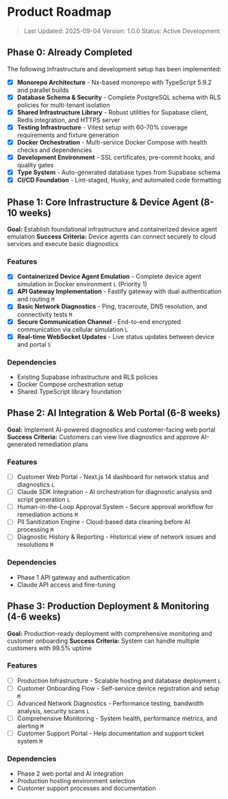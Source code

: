 # Product Roadmap

> Last Updated: 2025-09-04
> Version: 1.0.0
> Status: Active Development

## Phase 0: Already Completed

The following infrastructure and development setup has been implemented:

- [x] **Monorepo Architecture** - Nx-based monorepo with TypeScript 5.9.2 and parallel builds
- [x] **Database Schema & Security** - Complete PostgreSQL schema with RLS policies for multi-tenant isolation
- [x] **Shared Infrastructure Library** - Robust utilities for Supabase client, Redis integration, and HTTPS server
- [x] **Testing Infrastructure** - Vitest setup with 60-70% coverage requirements and fixture generation
- [x] **Docker Orchestration** - Multi-service Docker Compose with health checks and dependencies
- [x] **Development Environment** - SSL certificates, pre-commit hooks, and quality gates
- [x] **Type System** - Auto-generated database types from Supabase schema
- [x] **CI/CD Foundation** - Lint-staged, Husky, and automated code formatting

## Phase 1: Core Infrastructure & Device Agent (8-10 weeks)

**Goal:** Establish foundational infrastructure and containerized device agent emulation
**Success Criteria:** Device agents can connect securely to cloud services and execute basic diagnostics

### Features

- [x] **Containerized Device Agent Emulation** - Complete device agent simulation in Docker environment `L` (Priority 1)
- [x] **API Gateway Implementation** - Fastify gateway with dual authentication and routing `M`
- [x] **Basic Network Diagnostics** - Ping, traceroute, DNS resolution, and connectivity tests `M`
- [x] **Secure Communication Channel** - End-to-end encrypted communication via cellular simulation `L`
- [x] **Real-time WebSocket Updates** - Live status updates between device and portal `S`

### Dependencies

- Existing Supabase infrastructure and RLS policies
- Docker Compose orchestration setup
- Shared TypeScript library foundation

## Phase 2: AI Integration & Web Portal (6-8 weeks)

**Goal:** Implement AI-powered diagnostics and customer-facing web portal
**Success Criteria:** Customers can view live diagnostics and approve AI-generated remediation plans

### Features

- [ ] Customer Web Portal - Next.js 14 dashboard for network status and diagnostics `L`
- [ ] Claude SDK Integration - AI orchestration for diagnostic analysis and script generation `L`
- [ ] Human-in-the-Loop Approval System - Secure approval workflow for remediation actions `M`
- [ ] PII Sanitization Engine - Cloud-based data cleaning before AI processing `M`
- [ ] Diagnostic History & Reporting - Historical view of network issues and resolutions `M`

### Dependencies

- Phase 1 API gateway and authentication
- Claude API access and fine-tuning

## Phase 3: Production Deployment & Monitoring (4-6 weeks)

**Goal:** Production-ready deployment with comprehensive monitoring and customer onboarding
**Success Criteria:** System can handle multiple customers with 99.5% uptime

### Features

- [ ] Production Infrastructure - Scalable hosting and database deployment `L`
- [ ] Customer Onboarding Flow - Self-service device registration and setup `M`
- [ ] Advanced Network Diagnostics - Performance testing, bandwidth analysis, security scans `L`
- [ ] Comprehensive Monitoring - System health, performance metrics, and alerting `M`
- [ ] Customer Support Portal - Help documentation and support ticket system `M`

### Dependencies

- Phase 2 web portal and AI integration
- Production hosting environment selection
- Customer support processes and documentation
